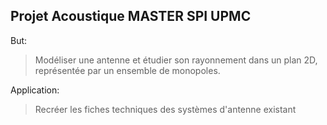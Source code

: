 ## Projet Acoustique MASTER SPI UPMC

But:
> Modéliser une antenne et étudier son rayonnement dans un plan 2D, représentée par un ensemble de monopoles.

Application:
> Recréer les fiches techniques des systèmes d'antenne existant